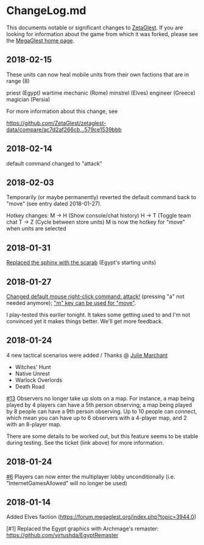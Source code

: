 # ChangeLog.md

This documents notable or significant changes to
[ZetaGlest](https://zetaglest.github.io/). If you are looking for
information about the game from which it was forked, please see the
[MegaGlest home page](https://megaglest.org/).

## 2018-02-15

These units can now heal mobile units from their own factions that are
in range (8)

  priest (Egypt)
  wartime mechanic (Rome)
  minstrel (Elves)
  engineer (Greece)
  magician (Persia)

For more information about this change, see

https://github.com/ZetaGlest/zetaglest-data/compare/ac7d2af266cb...579ce1539bbb


## 2018-02-14

default command changed to "attack"

## 2018-02-03

Temporarily (or maybe permanently) reverted the default command back to
"move" (see entry dated 2018-01-27).

Hotkey changes:
  M -> H (Show console/chat history)
  H -> T (Toggle team chat
  T -> Z (Cycle between store units)
  M is now the hotkey for "move" when units are selected

## 2018-01-31

[Replaced the sphinx with the scarab](https://github.com/ZetaGlest/zetaglest-data/commit/60e734180ecb7f925144c94bef339e6130f9ae20)
(Egypt's starting units)

## 2018-01-27

[Changed default mouse right-click command: attack!](https://github.com/ZetaGlest/zetaglest-source/commit/2c4fc340de958f6b94b40ee62eabff015625e62b)
(pressing "a" not needed anymore); ["m" key can be used for "move"](https://github.com/ZetaGlest/zetaglest-source/commit/bf5a04be18f2b16b8a565acff4baabc5fbfed293).

I play-tested this earlier tonight. It takes some getting used to and
I'm not convinced yet it makes things better. We'll get more feedback.

## 2018-01-24

4 new tactical scenarios were added / Thanks @ [Julie Marchant](https://github.com/onpon4)

* Witches' Hunt
* Native Unrest
* Warlock Overlords
* Death Road

[#13](https://github.com/ZetaGlest/zetaglest-source/issues/13)
Observers no longer take up slots on a map. For instance, a map being
played by 4 players can have a 5th person observing; a map being played
by 8 people can have a 9th person observing. Up to 10 people can
connect, which mean you can have up to 6 observers with a 4-player map,
and 2 with an 8-player map.

There are some details to be worked out, but this feature seems to be
stable during testing. See the ticket (link above) for more
information.

## 2018-01-24

[#6](https://github.com/ZetaGlest/zetaglest-source/issues/6) Players
can now enter the multiplayer lobby unconditionally (i.e.
"InternetGamesAllowed" will no longer be used)

## 2018-01-14

Added Elves faction (https://forum.megaglest.org/index.php?topic=3944.0)

[#1] Replaced the Egypt graphics with
Archmage's remaster: https://github.com/virtushda/EgyptRemaster
